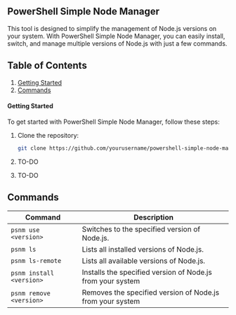 ## PowerShell Simple Node Manager

This tool is designed to simplify the management of Node.js versions on your system. With PowerShell Simple Node Manager, you can easily install, switch, and manage multiple versions of Node.js with just a few commands.

## Table of Contents

1. [Getting Started](#getting-started)
2. [Commands](#commands)

#### Getting Started

To get started with PowerShell Simple Node Manager, follow these steps:

1. Clone the repository:

   ```bash
   git clone https://github.com/yourusername/powershell-simple-node-manager.git
   ```

2. TO-DO

3. TO-DO

## Commands

| Command                  | Description                                                |
| ------------------------ | ---------------------------------------------------------- |
| `psnm use <version>`     | Switches to the specified version of Node.js.              |
| `psnm ls`                | Lists all installed versions of Node.js.                   |
| `psnm ls-remote`         | Lists all available versions of Node.js.                   |
| `psnm install <version>` | Installs the specified version of Node.js from your system |
| `psnm remove <version>`  | Removes the specified version of Node.js from your system  |
